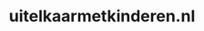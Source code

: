 ---
layout: post
title:  "uitelkaarmetkinderen.nl"
internal_url:  "/dutchgov/uitelkaarmetkinderen.nl.html"
categories: dutchgov
---